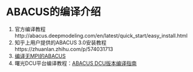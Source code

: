 # ABACUS的编译介绍

1. 官方编译教程http://abacus.deepmodeling.com/en/latest/quick\_start/easy\_install.html
2. 知乎上用户提供的ABACUS 3.0安装教程https://zhuanlan.zhihu.com/p/574031713
3. [编译无MPI的ABACUS](https://dptechnology.feishu.cn/wiki/wikcnuC1vwoPzEugtZNAyTd7ZWg)
4. 曙光DCU平台编译教程：[ABACUS DCU版本编译指南](https://xmywuqhxb0.feishu.cn/docx/XxxcdeKOZoERDexkGlecZkP6neb)

